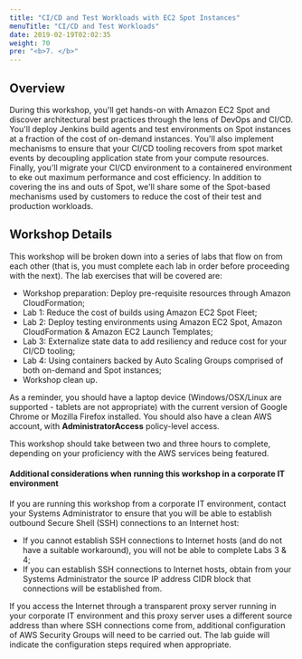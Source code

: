 ```yaml
---
title: "CI/CD and Test Workloads with EC2 Spot Instances"
menuTitle: "CI/CD and Test Workloads"
date: 2019-02-19T02:02:35
weight: 70
pre: "<b>7. </b>"
---
```


## Overview 
During this workshop, you'll get hands-on with Amazon EC2 Spot and discover architectural best practices through the lens of DevOps and CI/CD. You'll deploy Jenkins build agents and test environments on Spot instances at a fraction of the cost of on-demand instances. You'll also implement mechanisms to ensure that your CI/CD tooling recovers from spot market events by decoupling application state from your compute resources. Finally, you'll migrate your CI/CD environment to a containered environment to eke out maximum performance and cost efficiency. In addition to covering the ins and outs of Spot, we'll share some of the Spot-based mechanisms used by customers to reduce the cost of their test and production workloads.

## Workshop Details
This workshop will be broken down into a series of labs that flow on from each other (that is, you must complete each lab in order before proceeding with the next). The lab exercises that will be covered are:

* Workshop preparation: Deploy pre-requisite resources through Amazon CloudFormation;
* Lab 1: Reduce the cost of builds using Amazon EC2 Spot Fleet;
* Lab 2: Deploy testing environments using Amazon EC2 Spot, Amazon CloudFormation & Amazon EC2 Launch Templates;
* Lab 3: Externalize state data to add resiliency and reduce cost for your CI/CD tooling;
* Lab 4: Using containers backed by Auto Scaling Groups comprised of both on-demand and Spot instances;
* Workshop clean up.

As a reminder, you should have a laptop device (Windows/OSX/Linux are supported - tablets are not appropriate) with the current version of Google Chrome or Mozilla Firefox installed. You should also have a clean AWS account, with **AdministratorAccess** policy-level access. 

This workshop should take between two and three hours to complete, depending on your proficiency with the AWS services being featured.

#### Additional considerations when running this workshop in a corporate IT environment
If you are running this workshop from a corporate IT environment, contact your Systems Administrator to ensure that you will be able to establish outbound Secure Shell (SSH) connections to an Internet host:

* If you cannot establish SSH connections to Internet hosts (and do not have a suitable workaround), you will not be able to complete Labs 3 & 4;
* If you can establish SSH connections to Internet hosts, obtain from your Systems Administrator the source IP address CIDR block that connections will be established from. 

If you access the Internet through a transparent proxy server running in your corporate IT environment and this proxy server uses a different source address than where SSH connections come from, additional configuration of AWS Security Groups will need to be carried out. The lab guide will indicate the configuration steps required when appropriate. 


